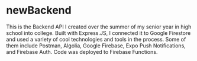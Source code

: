 # newBackend

This is the Backend API I created over the summer of my senior year in high school into college. Built with Express.JS, I connected it to Google Firestore 
and used a variety of cool technologies and tools in the process. Some of them include Postman, Algolia, Google Firebase, Expo Push Notifications, and Firebase Auth.
Code was deployed to Firebase Functions.
